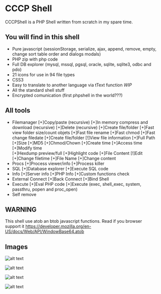 CCCP Shell
====

CCCPShell is a PHP Shell written from scratch in my spare time.

You will find in this shell
-----------
* Pure javascript (sessionStorage, serialize, ajax, append, remove, empty, change sort table order and dialogs modals)
* PHP zip with php code
* Full DB explorer (mysql, mssql, pgsql, oracle, sqlite, sqlite3, odbc and pdo)
* 21 icons for use in 94 file types
* CSS3
* Easy to translate to another language via tText function *WIP*
* All the standard shell stuff
* Encrypted comunication (first phpshell in the world???)

All tools
-----------
* Filemanager
	[+]Copy/paste (recursive)
	[+]In memory compress and download (recursive)
	[+]Delete (recursive)
	[+]Create file/folder
	[+]Fast view folder size/count objets
	[+]Fast file rename
	[+]Fast chmod
	[+]Fast change filedate
	[+]Create file/folder
	[!]View file information
		[+]Full Path
		[+]Size
		[+]MD5
		[+]Chmod/Chown
		[+]Create time
		[+]Access time
		[+]Modify time   
		[+]Hexdump preview/full
		[+]Highlight code
		[+]File Content
	[!]Edit
		[+]Change filetime
		[+]File Name
		[+]Change content
* Procs
	[+]Process viewer/info
	[+]Process killer   
* SQL
	[+]Database explorer
	[+]Execute SQL code
* Info
	[+]Server info
	[+]PHP Info
	[+]Custom functions check
* External Connect 
	[+]Back Connect
	[+]Bind Shell
* Execute
	[+]Eval PHP code
	[+]Execute (exec, shell_exec, system, passthru, popen and proc_open)
* Self remove

WARNING
-----------
This shell use atob an btob javascript functions. Read if you browser support it https://developer.mozilla.org/en-US/docs/Web/API/WindowBase64.atob
   
Images
-----------

![alt text](http://i59.tinypic.com/fc2z2v.jpg "CCCPShell - File manager")

![alt text](http://i59.tinypic.com/2ikwmma.jpg "CCCPShell - New folder")

![alt text](http://i62.tinypic.com/2z553c8.jpg "CCCPShell - Mass copy")

![alt text](http://i60.tinypic.com/rlz1ol.jpg "CCCPShell - Folder size")
